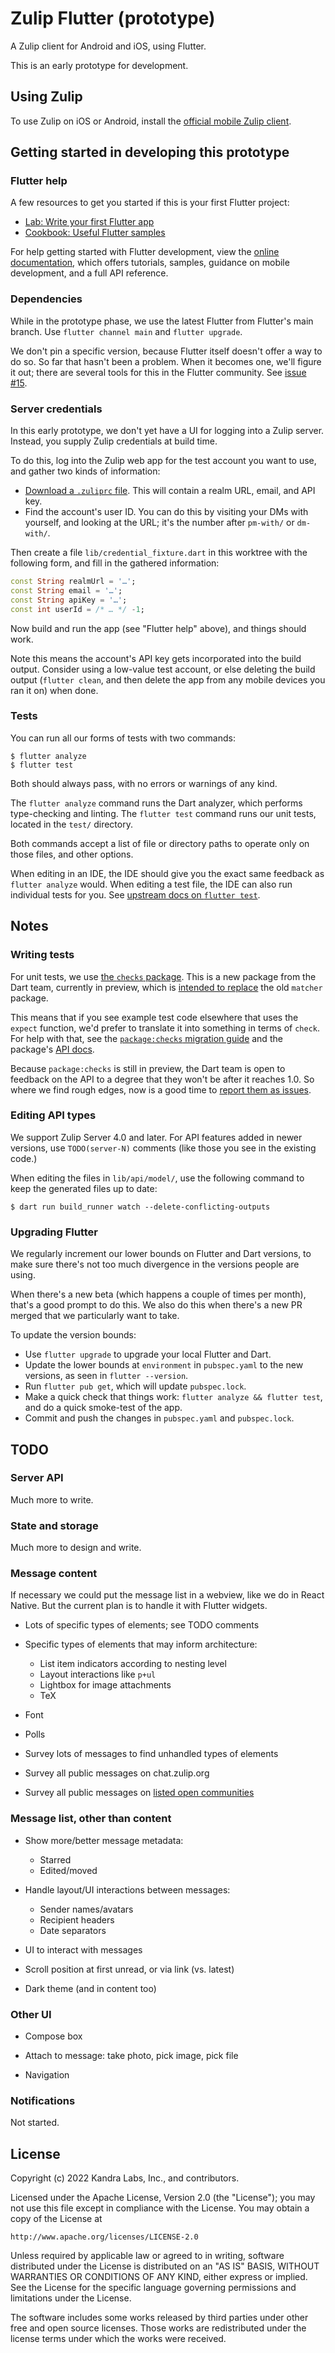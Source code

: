 # Zulip Flutter (prototype)

A Zulip client for Android and iOS, using Flutter.

This is an early prototype for development.


## Using Zulip

To use Zulip on iOS or Android, install the [official mobile Zulip client][].

[official mobile Zulip client]: https://github.com/zulip/zulip-mobile#readme


## Getting started in developing this prototype

### Flutter help

A few resources to get you started if this is your first Flutter project:

- [Lab: Write your first Flutter app](https://docs.flutter.dev/get-started/codelab)
- [Cookbook: Useful Flutter samples](https://docs.flutter.dev/cookbook)

For help getting started with Flutter development, view the
[online documentation](https://docs.flutter.dev/), which offers tutorials,
samples, guidance on mobile development, and a full API reference.


### Dependencies

While in the prototype phase, we use the latest Flutter from Flutter's
main branch.  Use `flutter channel main` and `flutter upgrade`.

We don't pin a specific version, because Flutter itself doesn't offer
a way to do so.  So far that hasn't been a problem.  When it becomes one,
we'll figure it out; there are several tools for this in the Flutter
community.  See [issue #15][].

[issue #15]: https://github.com/zulip/zulip-flutter/issues/15


### Server credentials

In this early prototype, we don't yet have a UI for logging into
a Zulip server.  Instead, you supply Zulip credentials at build time.

To do this, log into the Zulip web app for the test account
you want to use, and gather two kinds of information:
* [Download a `.zuliprc` file][download-zuliprc].
  This will contain a realm URL, email, and API key.
* Find the account's user ID.  You can do this by visiting your
  DMs with yourself, and looking at the URL;
  it's the number after `pm-with/` or `dm-with/`.

Then create a file `lib/credential_fixture.dart` in this worktree
with the following form, and fill in the gathered information:
```dart
const String realmUrl = '…';
const String email = '…';
const String apiKey = '…';
const int userId = /* … */ -1;
```

Now build and run the app (see "Flutter help" above), and things
should work.

Note this means the account's API key gets incorporated into the
build output.  Consider using a low-value test account, or else
deleting the build output (`flutter clean`, and then delete the app
from any mobile devices you ran it on) when done.

[download-zuliprc]: https://zulip.com/api/api-keys


### Tests

You can run all our forms of tests with two commands:

```
$ flutter analyze
$ flutter test
```

Both should always pass, with no errors or warnings of any kind.

The `flutter analyze` command runs the Dart analyzer, which performs
type-checking and linting.  The `flutter test` command runs our
unit tests, located in the `test/` directory.

Both commands accept a list of file or directory paths to operate
only on those files, and other options.

When editing in an IDE, the IDE should give you the exact same feedback
as `flutter analyze` would.  When editing a test file, the IDE can also
run individual tests for you.
See [upstream docs on `flutter test`][flutter-cookbook-unit-tests].

[flutter-cookbook-unit-tests]: https://docs.flutter.dev/cookbook/testing/unit/introduction


## Notes

### Writing tests

For unit tests, we use [the `checks` package][package-checks].
This is a new package from the Dart team, currently in preview,
which is [intended to replace][package-checks-migration] the
old `matcher` package.

This means that if you see example test code elsewhere that
uses the `expect` function, we'd prefer to translate it into
something in terms of `check`.  For help with that,
see the [`package:checks` migration guide][package-checks-migration]
and the package's [API docs][package-checks-api].

Because `package:checks` is still in preview, the Dart team is
open to feedback on the API to a degree that they won't be
after it reaches 1.0.  So where we find rough edges, now is a
good time to [report them as issues][dart-test-tracker].

[package-checks]: https://pub.dev/packages/checks
[package-checks-api]: https://pub.dev/documentation/checks/latest/checks/checks-library.html
[package-checks-migration]: https://github.com/dart-lang/test/blob/master/pkgs/checks/doc/migrating_from_matcher.md
[dart-test-tracker]: https://github.com/dart-lang/test/issues


### Editing API types

We support Zulip Server 4.0 and later.  For API features added in
newer versions, use `TODO(server-N)` comments (like those you see
in the existing code.)

When editing the files in `lib/api/model/`, use the following command
to keep the generated files up to date:
```
$ dart run build_runner watch --delete-conflicting-outputs
```


### Upgrading Flutter

We regularly increment our lower bounds on Flutter and Dart versions,
to make sure there's not too much divergence in the versions people
are using.

When there's a new beta (which happens a couple of times per month),
that's a good prompt to do this.  We also do this when there's a
new PR merged that we particularly want to take.

To update the version bounds:
* Use `flutter upgrade` to upgrade your local Flutter and Dart.
* Update the lower bounds at `environment` in `pubspec.yaml`
  to the new versions, as seen in `flutter --version`.
* Run `flutter pub get`, which will update `pubspec.lock`.
* Make a quick check that things work: `flutter analyze && flutter test`,
  and do a quick smoke-test of the app.
* Commit and push the changes in `pubspec.yaml` and `pubspec.lock`.


## TODO

### Server API

Much more to write.


### State and storage

Much more to design and write.


### Message content

If necessary we could put the message list in a webview, like we do
in React Native.  But the current plan is to handle it with Flutter
widgets.

- Lots of specific types of elements; see TODO comments

- Specific types of elements that may inform architecture:
  - List item indicators according to nesting level
  - Layout interactions like `p+ul`
  - Lightbox for image attachments
  - TeX

- Font

- Polls

- Survey lots of messages to find unhandled types of elements
- Survey all public messages on chat.zulip.org
- Survey all public messages on [listed open communities][]

[listed open communities]: https://zulip.com/communities/


### Message list, other than content

- Show more/better message metadata:
  - Starred
  - Edited/moved

- Handle layout/UI interactions between messages:
  - Sender names/avatars
  - Recipient headers
  - Date separators

- UI to interact with messages

- Scroll position at first unread, or via link (vs. latest)

- Dark theme (and in content too)


### Other UI

- Compose box

- Attach to message: take photo, pick image, pick file

- Navigation


### Notifications

Not started.


## License

Copyright (c) 2022 Kandra Labs, Inc., and contributors.

Licensed under the Apache License, Version 2.0 (the "License");
you may not use this file except in compliance with the License.
You may obtain a copy of the License at

    http://www.apache.org/licenses/LICENSE-2.0

Unless required by applicable law or agreed to in writing, software
distributed under the License is distributed on an "AS IS" BASIS,
WITHOUT WARRANTIES OR CONDITIONS OF ANY KIND, either express or implied.
See the License for the specific language governing permissions and
limitations under the License.

The software includes some works released by third parties under other
free and open source licenses. Those works are redistributed under the
license terms under which the works were received.

